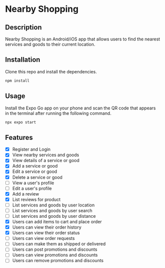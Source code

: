 # Nearby Shopping

## Description

Nearby Shopping is an Android/iOS app that allows users to find the nearest
services and goods to their current location.

## Installation

Clone this repo and install the dependencies.

```bash
npm install
```

## Usage

Install the Expo Go app on your phone and scan the QR code that appears in the
terminal after running the following command.

```bash
npx expo start
```

## Features

- [x] Register and Login
- [x] View nearby services and goods
- [x] View details of a service or good
- [x] Add a service or good
- [x] Edit a service or good
- [x] Delete a service or good
- [ ] View a user's profile
- [ ] Edit a user's profile
- [x] Add a review
- [x] List reviews for product
- [ ] List services and goods by user location
- [ ] List services and goods by user search
- [ ] List services and goods by user distance
- [x] Users can add items to cart and place order
- [x] Users can view their order history
- [x] Users can view their order status
- [ ] Users can view order requests
- [ ] Users can make them as shipped or delivered
- [ ] Users can post promotions and discounts
- [ ] Users can view promotions and discounts
- [ ] Users can remove promotions and discounts
